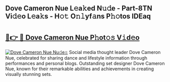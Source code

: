 ## Dove Cameron Nue L𝚎a𝚔ed N𝚞𝚍e - Part-8TN Vi𝚍𝚎o L𝚎a𝚔s - H𝚘𝚝 O𝚗𝚕yf𝚊ns P𝚑𝚘tos IDEaq

# <h2><a href="http://kf7lb2.oniu.top/?m=Dove+Cameron+Nue">🔗👉 🔴 Dove Cameron Nue P𝚑ot𝚘𝚜 V𝚒d𝚎o</a></h2>

[![Dove Cameron Nue Nu𝚍e𝚜](https://i.imgur.com/0qMVB7G.gif)](http://kf7lb2.oniu.top/?m=Dove+Cameron+Nue)
Social media thought leader Dove Cameron Nue, celebrated for sharing dance and lifestyle information through performances and personal blogs. Outstanding set designer Dove Cameron Nue, known for their remarkable abilities and achievements in creating visually stunning sets.  
